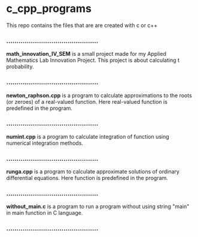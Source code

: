 # c_cpp_programs
This repo contains the files that are are created with c or c++

### .............................................

**math_innovation_IV_SEM** is a small project made for my Applied Mathematics Lab Innovation Project. This project is about calculating t probability.

### .............................................

**newton_raphson.cpp** is a program to calculate approximations to the roots (or zeroes) of a real-valued function. Here real-valued function is predefined in the program.

### .............................................

**numint.cpp** is a program to calculate integration of function using numerical integration methods.

### .............................................

**runga.cpp** is a program to calculate approximate solutions of ordinary differential equations. Here function is predefined in the program.

### .............................................

**without_main.c** is a program to run a program without using string "main" in main function in C language.

### ............................................. 
